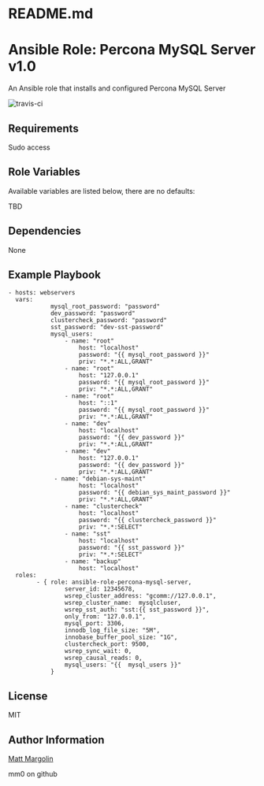 # README.md

# Ansible Role: Percona MySQL Server v1.0

An Ansible role that installs and configured Percona MySQL Server

![travis-ci](https://travis-ci.org/mm0/ansible-role-percona-mysql-server.svg?branch=master)

## Requirements

Sudo access

## Role Variables

Available variables are listed below, there are no defaults:

TBD 


## Dependencies

None 

## Example Playbook

    - hosts: webservers
      vars:
				mysql_root_password: "password"
				dev_password: "password"
				clustercheck_password: "password"
				sst_password: "dev-sst-password"
				mysql_users:
					- name: "root"
						host: "localhost"
						password: "{{ mysql_root_password }}"
						priv: "*.*:ALL,GRANT"
					- name: "root"
						host: "127.0.0.1"
						password: "{{ mysql_root_password }}"
						priv: "*.*:ALL,GRANT"
					- name: "root"
						host: "::1"
						password: "{{ mysql_root_password }}"
						priv: "*.*:ALL,GRANT"
					- name: "dev"
						host: "localhost"
						password: "{{ dev_password }}"
						priv: "*.*:ALL,GRANT"
					- name: "dev"
						host: "127.0.0.1"
						password: "{{ dev_password }}"
						priv: "*.*:ALL,GRANT"
				 - name: "debian-sys-maint"
						host: "localhost"
						password: "{{ debian_sys_maint_password }}"
						priv: "*.*:ALL,GRANT"
					- name: "clustercheck"
						host: "localhost"
						password: "{{ clustercheck_password }}"
						priv: "*.*:SELECT"
					- name: "sst"
						host: "localhost"
						password: "{{ sst_password }}"
						priv: "*.*:SELECT"
					- name: "backup"
						host: "localhost"
      roles:
			- { role: ansible-role-percona-mysql-server,
					server_id: 12345678,
					wsrep_cluster_address: "gcomm://127.0.0.1",
					wsrep_cluster_name:  mysqlcluser,
					wsrep_sst_auth: "sst:{{ sst_password }}",
					only_from: "127.0.0.1",
					mysql_port: 3306,
					innodb_log_file_size: "5M",
					innobase_buffer_pool_size: "1G",
					clustercheck_port: 9500,
					wsrep_sync_wait: 0,
					wsrep_causal_reads: 0,
					mysql_users: "{{  mysql_users }}"
				}

## License

MIT

Author Information
------------------

[Matt Margolin](mailto:matt.margolin@gmail.com)

mm0 on github
